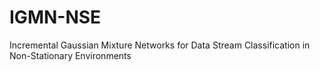 # IGMN-NSE
Incremental Gaussian Mixture Networks for Data Stream Classification in Non-Stationary Environments

